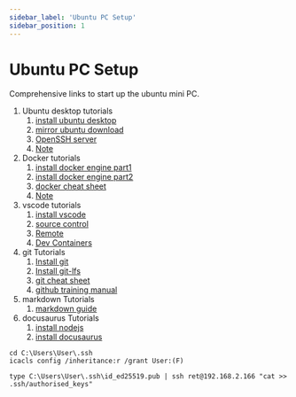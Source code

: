 ```yaml
---
sidebar_label: 'Ubuntu PC Setup'
sidebar_position: 1
---
```


# Ubuntu PC Setup

Comprehensive links to start up the ubuntu mini PC.

1. Ubuntu desktop tutorials
    1. [install ubuntu desktop](https://ubuntu.com/tutorials/install-ubuntu-desktop#1-overview)
    2. [mirror ubuntu download](https://mirror.twds.com.tw/ubuntu-releases/)
    3. [OpenSSH server](https://documentation.ubuntu.com/server/how-to/security/openssh-server/)
    4. [Note](https://m11158002.github.io/moil-renesas/docs/note/general/openssh)
2. Docker tutorials
    1. [install docker engine part1](https://docs.docker.com/engine/install/ubuntu/)
    2. [install docker engine part2](https://docs.docker.com/engine/install/linux-postinstall/)
    3. [docker cheat sheet](https://docs.docker.com/get-started/docker_cheatsheet.pdf)
    4. [Note](https://m11158002.github.io/moil-renesas/docs/note/general/docker)
3. vscode tutorials
    1. [install vscode](https://code.visualstudio.com/download)
    2. [source control](https://code.visualstudio.com/docs/sourcecontrol/overview)
    3. [Remote](https://code.visualstudio.com/docs/remote/remote-overview)
    4. [Dev Containers](https://code.visualstudio.com/docs/devcontainers/containers)
4. git Tutorials
    1. [Install git](https://git-scm.com/downloads)
    2. [Install git-lfs](https://github.com/git-lfs/git-lfs?utm_source=gitlfs_site&utm_medium=installation_link&utm_campaign=gitlfs#installing)
    3. [git cheat sheet](https://training.github.com/downloads/github-git-cheat-sheet.pdf)
    4. [github training manual](https://githubtraining.github.io/training-manual/book.pdf)
5. markdown Tutorials
    1. [markdown guide](https://www.markdownguide.org/)
6. docusaurus Tutorials
    1. [install nodejs](https://nodejs.org/en/download/package-manager)
    2. [install docusaurus](https://docusaurus.io/docs/installation)

```
cd C:\Users\User\.ssh
icacls config /inheritance:r /grant User:(F)
```

```
type C:\Users\User\.ssh\id_ed25519.pub | ssh ret@192.168.2.166 "cat >> .ssh/authorised_keys"
```
